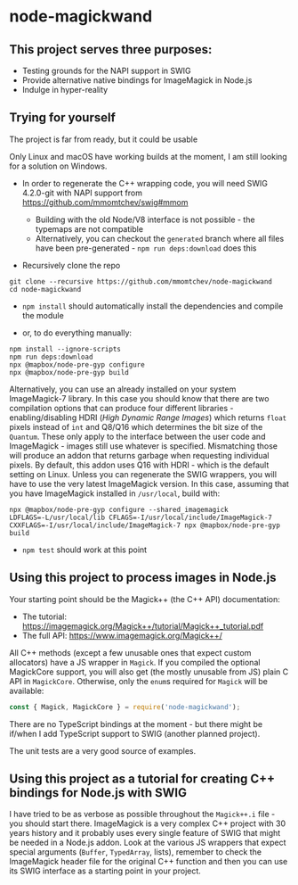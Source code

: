 # node-magickwand
## This project serves three purposes:

* Testing grounds for the NAPI support in SWIG
* Provide alternative native bindings for ImageMagick in Node.js
* Indulge in hyper-reality

## Trying for yourself

The project is far from ready, but it could be usable

Only Linux and macOS have working builds at the moment, I am still looking for a solution on Windows.

* In order to regenerate the C++ wrapping code, you will need SWIG 4.2.0-git with NAPI support from https://github.com/mmomtchev/swig#mmom
  * Building with the old Node/V8 interface is not possible - the typemaps are not compatible
  * Alternatively, you can checkout the `generated` branch where all files have been pre-generated - `npm run deps:download` does this

* Recursively clone the repo
```shell
git clone --recursive https://github.com/mmomtchev/node-magickwand
cd node-magickwand
```

* `npm install` should automatically install the dependencies and compile the module

* or, to do everything manually:
```shell
npm install --ignore-scripts
npm run deps:download
npx @mapbox/node-pre-gyp configure
npx @mapbox/node-pre-gyp build
```

Alternatively, you can use an already installed on your system ImageMagick-7 library. In this case you should know that there are two compilation options that can produce four different libraries - enabling/disabling HDRI (*High Dynamic Range Images*) which returns `float` pixels instead of `int` and Q8/Q16 which determines the bit size of the `Quantum`. These only apply to the interface between the user code and ImageMagick - images still use whatever is specified. Mismatching those will produce an addon that returns garbage when requesting individual pixels. By default, this addon uses Q16 with HDRI - which is the default setting on Linux. Unless you can regenerate the SWIG wrappers, you will have to use the very latest ImageMagick version. In this case, assuming that you have ImageMagick installed in `/usr/local`, build with:
```shell
npx @mapbox/node-pre-gyp configure --shared_imagemagick
LDFLAGS=-L/usr/local/lib CFLAGS=-I/usr/local/include/ImageMagick-7 CXXFLAGS=-I/usr/local/include/ImageMagick-7 npx @mapbox/node-pre-gyp build
```

* `npm test` should work at this point

## Using this project to process images in Node.js

Your starting point should be the Magick++ (the C++ API) documentation:
* The tutorial: https://imagemagick.org/Magick++/tutorial/Magick++_tutorial.pdf
* The full API: https://www.imagemagick.org/Magick++/

All C++ methods (except a few unusable ones that expect custom allocators) have a JS wrapper in `Magick`. If you compiled the optional MagickCore support, you will also get (the mostly unusable from JS) plain C API in `MagickCore`. Otherwise, only the `enum`s required for `Magick` will be available:

```js
const { Magick, MagickCore } = require('node-magickwand');
```

There are no TypeScript bindings at the moment - but there might be if/when I add TypeScript support to SWIG (another planned project).

The unit tests are a very good source of examples.

## Using this project as a tutorial for creating C++ bindings for Node.js with SWIG

I have tried to be as verbose as possible throughout the `Magick++.i` file - you should start there. ImageMagick is a very complex C++ project with 30 years history and it probably uses every single feature of SWIG that might be needed in a Node.js addon. Look at the various JS wrappers that expect special arguments (`Buffer`, `TypedArray`, lists), remember to check the ImageMagick header file for the original C++ function and then you can use its SWIG interface as a starting point in your project.
